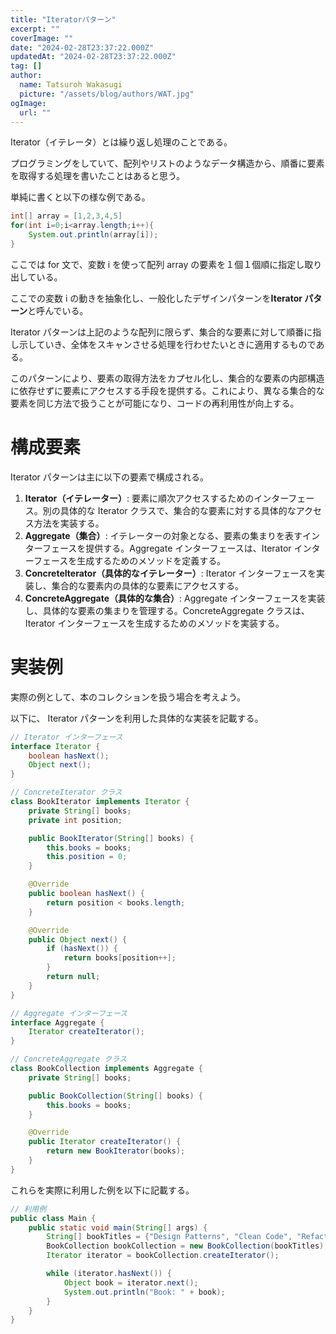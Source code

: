 ```yaml
---
title: "Iteratorパターン"
excerpt: ""
coverImage: ""
date: "2024-02-28T23:37:22.000Z"
updatedAt: "2024-02-28T23:37:22.000Z"
tag: []
author:
  name: Tatsuroh Wakasugi
  picture: "/assets/blog/authors/WAT.jpg"
ogImage:
  url: ""
---
```


Iterator（イテレータ）とは繰り返し処理のことである。

プログラミングをしていて、配列やリストのようなデータ構造から、順番に要素を取得する処理を書いたことはあると思う。

単純に書くと以下の様な例である。

```java
int[] array = [1,2,3,4,5]
for(int i=0;i<array.length;i++){
	System.out.println(array[i]);
}
```

ここでは for 文で、変数 i を使って配列 array の要素を１個１個順に指定し取り出している。

ここでの変数 i の動きを抽象化し、一般化したデザインパターンを**Iterator パターン**と呼んでいる。

Iterator パターンは上記のような配列に限らず、集合的な要素に対して順番に指し示していき、全体をスキャンさせる処理を行わせたいときに適用するものである。

このパターンにより、要素の取得方法をカプセル化し、集合的な要素の内部構造に依存せずに要素にアクセスする手段を提供する。これにより、異なる集合的な要素を同じ方法で扱うことが可能になり、コードの再利用性が向上する。

# 構成要素

Iterator パターンは主に以下の要素で構成される。

1. **Iterator（イテレーター）**: 要素に順次アクセスするためのインターフェース。別の具体的な Iterator クラスで、集合的な要素に対する具体的なアクセス方法を実装する。
2. **Aggregate（集合）**: イテレーターの対象となる、要素の集まりを表すインターフェースを提供する。Aggregate インターフェースは、Iterator インターフェースを生成するためのメソッドを定義する。
3. **ConcreteIterator（具体的なイテレーター）**: Iterator インターフェースを実装し、集合的な要素内の具体的な要素にアクセスする。
4. **ConcreteAggregate（具体的な集合）**: Aggregate インターフェースを実装し、具体的な要素の集まりを管理する。ConcreteAggregate クラスは、Iterator インターフェースを生成するためのメソッドを実装する。

# 実装例

実際の例として、本のコレクションを扱う場合を考えよう。

以下に、 Iterator パターンを利用した具体的な実装を記載する。

```java
// Iterator インターフェース
interface Iterator {
    boolean hasNext();
    Object next();
}

// ConcreteIterator クラス
class BookIterator implements Iterator {
    private String[] books;
    private int position;

    public BookIterator(String[] books) {
        this.books = books;
        this.position = 0;
    }

    @Override
    public boolean hasNext() {
        return position < books.length;
    }

    @Override
    public Object next() {
        if (hasNext()) {
            return books[position++];
        }
        return null;
    }
}

// Aggregate インターフェース
interface Aggregate {
    Iterator createIterator();
}

// ConcreteAggregate クラス
class BookCollection implements Aggregate {
    private String[] books;

    public BookCollection(String[] books) {
        this.books = books;
    }

    @Override
    public Iterator createIterator() {
        return new BookIterator(books);
    }
}
```

これらを実際に利用した例を以下に記載する。

```java
// 利用例
public class Main {
    public static void main(String[] args) {
        String[] bookTitles = {"Design Patterns", "Clean Code", "Refactoring"};
        BookCollection bookCollection = new BookCollection(bookTitles);
        Iterator iterator = bookCollection.createIterator();

        while (iterator.hasNext()) {
            Object book = iterator.next();
            System.out.println("Book: " + book);
        }
    }
}
```
